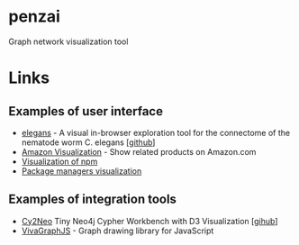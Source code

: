 # penzai
Graph network visualization tool

# Links
## Examples of user interface
* [elegans](https://buhrmann.github.io/elegans.html) - A visual in-browser exploration tool for the connectome of the nematode worm C. elegans [[github](https://buhrmann.github.io/elegans.html)]
* [Amazon Visualization](http://www.yasiv.com/amazon#/Search?q=graph%20drawing&category=Books&lang=US) - Show related products on Amazon.com
* [Visualization of npm](https://github.com/anvaka/allnpmviz.an)
* [Package managers visualization](https://github.com/anvaka/pm)

## Examples of integration tools
* [Cy2Neo](http://jexp.github.io/cy2neo/) Tiny Neo4j Cypher Workbench with D3 Visualization [[gihub](https://github.com/jexp/cy2neo)]
* [VivaGraphJS](https://github.com/anvaka/VivaGraphJS) - Graph drawing library for JavaScript
